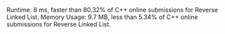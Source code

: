 Runtime: 8 ms, faster than 80.32% of C++ online submissions for Reverse Linked List.
Memory Usage: 9.7 MB, less than 5.34% of C++ online submissions for Reverse Linked List.
